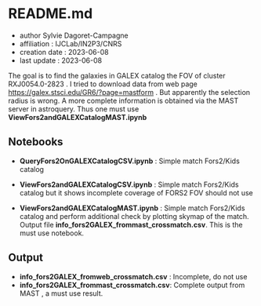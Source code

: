 # README.md

- author Sylvie Dagoret-Campagne
- affiliation : IJCLab/IN2P3/CNRS
- creation date : 2023-06-08
- last update : 2023-06-08


The goal is to find the galaxies in GALEX catalog the FOV of cluster RXJ0054.0-2823 .
I tried to download data from web page https://galex.stsci.edu/GR6/?page=mastform . But apparently the selection radius is wrong.
A more complete information is obtained via the MAST server in astroquery.
Thus one must use **ViewFors2andGALEXCatalogMAST.ipynb**


## Notebooks

- **QueryFors2OnGALEXCatalogCSV.ipynb** :  Simple match Fors2/Kids catalog           
- **ViewFors2andGALEXCatalogCSV.ipynb** :  Simple match Fors2/Kids catalog  but it shows incomplete coverage of FORS2 FOV should not use      


- **ViewFors2andGALEXCatalogMAST.ipynb** : Simple match Fors2/Kids catalog and perform additional check by plotting skymap of the match. Output file **info_fors2GALEX_frommast_crossmatch.csv**. This is the must use notebook. 

## Output

- **info_fors2GALEX_fromweb_crossmatch.csv** : Incomplete, do not use
- **info_fors2GALEX_frommast_crossmatch.csv**: Complete output from MAST , a must use result.